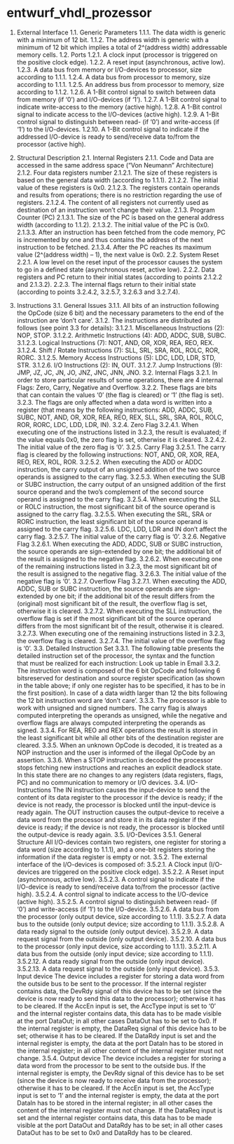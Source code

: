 # entwurf_vhdl_prozessor

1. External Interface
  1.1. Generic Parameters
    1.1.1. The data width is generic with a minimum of 12 bit.
    1.1.2. The address width is generic with a minimum of 12 bit which implies a total of 2^(address width)   addressable memory cells.
  1.2. Ports
    1.2.1. A clock input (processor is triggered on the positive clock edge).
    1.2.2. A reset input (asynchronous, active low).
    1.2.3. A data bus from memory or I/O-devices to processor, size according to 1.1.1.
    1.2.4. A data bus from processor to memory, size according to 1.1.1.
    1.2.5. An address bus from processor to memory, size according to 1.1.2.
    1.2.6. A 1-Bit control signal to switch between data from memory (if ‘0’) and I/O-devices (if ‘1’).
    1.2.7. A 1-Bit control signal to indicate write-access to the memory (active high).
    1.2.8. A 1-Bit control signal to indicate access to the I/O-devices (active high).
    1.2.9. A 1-Bit control signal to distinguish between read- (if ‘0’) and write-access (if ‘1’) to the I/O-devices.
    1.2.10. A 1-Bit control signal to indicate if the addressed I/O-device is ready to send/receive data to/from the processor (active high).

2. Structural Description
  2.1. Internal Registers
    2.1.1. Code and Data are accessed in the same address space (“Von Neumann” Architecture)
    2.1.2. Four data registers number 
      2.1.2.1. The size of these registers is based on the general data width (according to 1.1.1).
      2.1.2.2. The initial value of these registers is 0x0.
      2.1.2.3. The registers contain operands and results from operations; there is no restriction regarding the use of registers.
      2.1.2.4. The content of all registers not currently used as destination of an instruction won’t change their value.
    2.1.3. Program Counter (PC)
      2.1.3.1. The size of the PC is based on the general address width (according to 1.1.2).
      2.1.3.2. The initial value of the PC is 0x0.
      2.1.3.3. After an instruction has been fetched from the code memory, PC is incremented by one and thus contains the address of the next instruction to be fetched.
      2.1.3.4. After the PC reaches its maximum value (2^(address width) – 1), the next value is 0x0.
  2.2. System Reset
    2.2.1. A low level on the reset input of the processor causes the system to go in a defined state (asynchronous reset, active low).
    2.2.2. Data registers and PC return to their initial states (according to points 2.1.2.2 and 2.1.3.2).
    2.2.3. The internal flags return to their initial state (according to points 3.2.4.2, 3.2.5.7, 3.2.6.3 and 3.2.7.4).

3. Instructions
  3.1. General Issues
    3.1.1. All bits of an instruction following the OpCode (size 6 bit) and the necessary parameters to the end of the instruction are ‘don’t care’.
    3.1.2. The instructions are distributed as follows (see point 3.3 for details):
      3.1.2.1. Miscellaneous Instructions (2): NOP, STOP.
      3.1.2.2. Arithmetic Instructions (4): ADD, ADDC, SUB, SUBC.
      3.1.2.3. Logical Instructions (7): NOT, AND, OR, XOR, REA, REO, REX.
      3.1.2.4. Shift / Rotate Instructions (7): SLL, SRL, SRA, ROL, ROLC, ROR, RORC.
      3.1.2.5. Memory Access Instructions (5): LDC, LDD, LDR, STD, STR.
      3.1.2.6. I/O Instructions (2): IN, OUT.
      3.1.2.7. Jump Instructions (9): JMP, JZ, JC, JN, JO, JNZ, JNC, JNN, JNO.
  3.2. Internal Flags
    3.2.1. In order to store particular results of some operations, there are 4 internal Flags: Zero, Carry, Negative and Overflow.
    3.2.2. These flags are bits that can contain the values ‘0’ (the flag is cleared) or ‘1’ (the flag is set).
    3.2.3. The flags are only affected when a data word is written into a register (that means by the following instructions: ADD, ADDC, SUB, SUBC, NOT, AND, OR, XOR, REA, REO, REX, SLL, SRL, SRA, ROL, ROLC, ROR, RORC, LDC, LDD, LDR, IN).
    3.2.4. Zero Flag
      3.2.4.1. When executing one of the instructions listed in 3.2.3, the result is evaluated; if the value equals 0x0, the zero flag is set, otherwise it is cleared.
      3.2.4.2. The initial value of the zero flag is ‘0’.
    3.2.5. Carry Flag
      3.2.5.1. The carry flag is cleared by the following instructions: NOT, AND, OR, XOR, REA, REO, REX, ROL, ROR.
      3.2.5.2. When executing the ADD or ADDC instruction, the carry output of an unsigned addition of the two source operands is assigned to the carry flag.
      3.2.5.3. When executing the SUB or SUBC instruction, the carry output of an unsigned addition of the first source operand and the two’s complement of the second source operand is assigned to the carry flag.
      3.2.5.4. When executing the SLL or ROLC instruction, the most significant bit of the source operand is assigned to the carry flag.
      3.2.5.5. When executing the SRL, SRA or RORC instruction, the least significant bit of the source operand is assigned to the carry flag.
      3.2.5.6. LDC, LDD, LDR and IN don’t affect the carry flag.
      3.2.5.7. The initial value of the carry flag is ‘0’.
    3.2.6. Negative Flag
      3.2.6.1. When executing the ADD, ADDC, SUB or SUBC instruction, the source operands are sign-extended by one bit; the additional bit of the result is assigned to the negative flag.
      3.2.6.2. When executing one of the remaining instructions listed in 3.2.3, the most significant bit of the result is assigned to the negative flag.
      3.2.6.3. The initial value of the negative flag is ‘0’.
    3.2.7. Overflow Flag
      3.2.7.1. When executing the ADD, ADDC, SUB or SUBC instruction, the source operands are sign-extended by one bit; if the additional bit of the result differs from the (original) most significant bit of the result, the overflow flag is set, otherwise it is cleared.
      3.2.7.2. When executing the SLL instruction, the overflow flag is set if the most significant bit of the source operand differs from the most significant bit of the result, otherwise it is cleared.
      3.2.7.3. When executing one of the remaining instructions listed in 3.2.3, the overflow flag is cleared.
      3.2.7.4. The initial value of the overflow flag is ‘0’.
  3.3. Detailed Instruction Set
    3.3.1. The following table presents the detailed instruction set of the processor, the syntax and the function that must be realized for each instruction: Look up table in Email
    3.3.2. The instruction word is composed of the 6 bit OpCode and following 6 bitsreserved for destination and source register specification (as shown in the table above; if only one register has to be specified, it has to be in the first position). In case of a data width larger than 12 the bits following the 12 bit instruction word are ‘don’t care’.
    3.3.3. The processor is able to work with unsigned and signed numbers. The carry flag is always computed interpreting the operands as unsigned, while the negative and overflow flags are always computed interpreting the operands as signed.
    3.3.4. For REA, REO and REX operations the result is stored in the least significant bit while all other bits of the destination register are cleared.
    3.3.5. When an unknown OpCode is decoded, it is treated as a NOP instruction and the user is informed of the illegal OpCode by an assertion.
    3.3.6. When a STOP instruction is decoded the processor stops fetching new instructions and reaches an explicit deadlock state. In this state there are no changes to any registers (data registers, flags, PC) and no communication to memory or I/O devices.
  3.4. I/O-Instructions
    The IN instruction causes the input-device to send the content of its data register to the processor if the device is ready; if the device is not ready, the processor is blocked until the input-device is ready again. The OUT instruction causes the output-device to receive a data word from the processor and store it in its data register if the device is ready; if the device is not ready, the processor is blocked until the output-device is ready again.
  3.5. I/O-Devices
    3.5.1. General Structure All I/O-devices contain two registers, one register for storing a data word (size according to 1.1.1), and a one-bit registers storing the information if the data register is empty or not.
    3.5.2. The external interface of the I/O-devices is composed of:
      3.5.2.1. A Clock input (I/O-devices are triggered on the positive clock edge).
			3.5.2.2. A Reset input (asynchronous, active low).
			3.5.2.3. A control signal to indicate if the I/O-device is ready to send/receive data to/from the processor (active high).
			3.5.2.4. A control signal to indicate access to the I/O-device (active high).
			3.5.2.5. A control signal to distinguish between read- (if ‘0’) and write-access (if ‘1’) to the I/O-device.
			3.5.2.6. A data bus from the processor (only output device, size according to 1.1.1).
			3.5.2.7. A data bus to the outside (only output device; size according to 1.1.1).
			3.5.2.8. A data ready signal to the outside (only output device).
			3.5.2.9. A data request signal from the outside (only output device).
			3.5.2.10. A data bus to the processor (only input device, size according to 1.1.1).
			3.5.2.11. A data bus from the outside (only input device; size according to 1.1.1).
			3.5.2.12. A data ready signal from the outside (only input device).
			3.5.2.13. A data request signal to the outside (only input device).
		3.5.3. Input device
			The device includes a register for storing a data word from the outside bus to be sent to the processor.
			If the internal register contains data, the DevRdy signal of this device has to be set (since the device is now ready to send this data to the processor); otherwise it has to be cleared.
			If the AccEn input is set, the AccType input is set to ‘0’ and the internal register contains data, this data has to be made visible at the port DataOut; in all other cases DataOut has to be set to 0x0.
			If the internal register is empty, the DataReq signal of this device has to be set; otherwise it has to be cleared.
			If the DataRdy input is set and the internal register is empty, the data at the port DataIn has to be stored in the internal register; in all other content of the internal register must not change.
		3.5.4. Output device
			The device includes a register for storing a data word from the processor to be sent to the outside bus.
			If the internal register is empty, the DevRdy signal of this device has to be set (since the device is now ready to receive data from the processor); otherwise it has to be cleared.
			If the AccEn input is set, the AccType input is set to ‘1’ and the internal register is empty, the data at the port DataIn has to be stored in the internal register; in all other cases the content of the internal register must not change.
			If the DataReq input is set and the internal register contains data, this data has to be made visible at the port DataOut and DataRdy has to be set; in all other cases DataOut has to be set to 0x0 and DataRdy has to be cleared.

